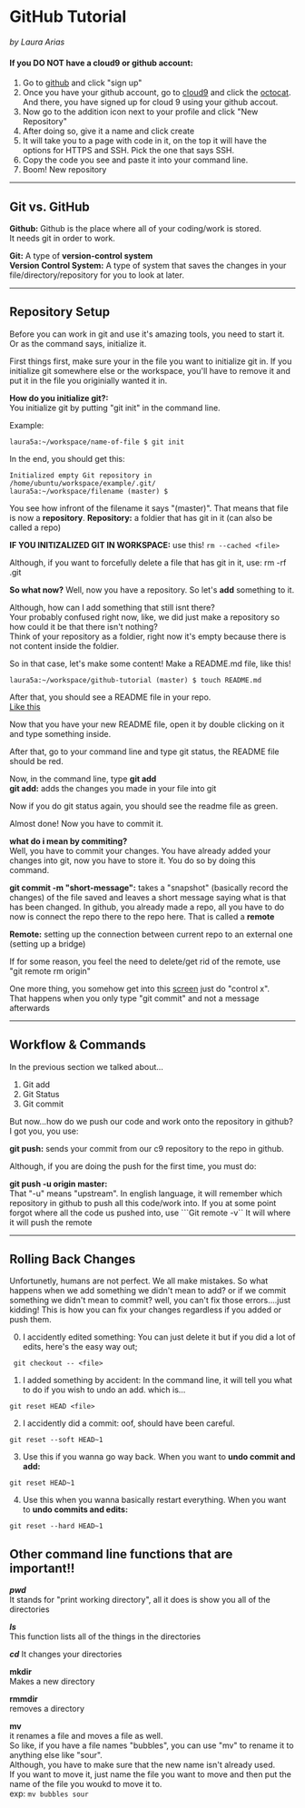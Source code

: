 # GitHub Tutorial

_by Laura Arias_


#### **If you DO NOT have a cloud9 or github account:**

1. Go to [github](https://github.com/) and click "sign up" 
2. Once you have your github account, go to [cloud9](https://c9.io/login) and click the [octocat](https://preview.c9users.io/laura5a/github-learning/github-tutorial/Screen%20Shot%202018-10-19%20at%209.31.05%20AM.png?_c9_id=livepreview0&_c9_host=https://ide.c9.io). And there, you have signed up for cloud 9 using your github accout.  
3. Now go to the addition icon next to your profile and click "New Repository"
4. After doing so, give it a name and click create 
5. It will take you to a page with code in it, on the top it will have the options for HTTPS and SSH. Pick the one that says SSH. 
6. Copy the code you see and paste it into your command line. 
7. Boom! New repository




---
## Git vs. GitHub

**Github:**
    Github is the place where all of your coding/work is stored.  
  It needs git in order to work. 
  
  **Git:**
        A type of **version-control system**  
         **Version Control System:** 
         A type of system that saves the changes in your file/directory/repository for you to look at later. 
        

---
## Repository Setup

Before you can work in git and use it's amazing tools, you need to start it. Or as the command says, initialize it. 

First things first, make sure your in the file you want to initialize git in. 
If you initialize git somewhere else or the workspace, you'll have to remove it and put it in the file you originially wanted it in. 

**How do you initialize git?:**  
    You initialize git by putting "git init" in the command line. 
    
Example: 
 ``` git 
laura5a:~/workspace/name-of-file $ git init 
```

In the end, you should get this: 

```
Initialized empty Git repository in /home/ubuntu/workspace/example/.git/
laura5a:~/workspace/filename (master) $ 
```

You see how infront of the filename it says "(master)". That means that file is now a **repository**. 
**Repository:** a foldier that has git in it (can also be called a repo)

**IF YOU INITIZALIZED GIT IN WORKSPACE:** use this! 
 ```rm --cached <file>``` 
 
  Although, if you want to forcefully delete a file that has git in it, use: rm -rf .git 

**So what now?** 
    Well, now you have a repository. So let's **add** something to it. 
    
Although, how can I add something that still isnt there?  
 Your probably confused right now, like, we did just make a repository so how could it be that there isn't nothing?  
  Think of your repository as a foldier, right now it's empty because there is not content inside the foldier. 

So in that case, let's make some content! 
    Make a README.md file, like this! 
    
    
   ``` laura5a:~/workspace/github-tutorial (master) $ touch README.md ```

After that, you should see a README file in your repo.  
    [Like this](https://preview.c9users.io/laura5a/github-learning/github-tutorial/Screen%20Shot%202018-10-22%20at%209.38.44%20AM.png?_c9_id=livepreview2&_c9_host=https://ide.c9.io)
    
Now that you have your new README file, open it by double clicking on it and type something inside. 
    
After that, go to your command line and type git status, the README file should be red. 

Now, in the command line, type **git add**  
 **git add:** adds the changes you made in your file into git 

Now if you do git status again, you should see the readme file as green. 

Almost done! 
    Now you have to commit it. 
    
**what do i mean by commiting?**  
 Well, you have to commit your changes. You have already added your changes into git, now you have to store it. 
You do so by doing this command. 
        
**git commit -m "short-message":** takes a "snapshot" (basically record the changes) of the file saved and leaves a short message saying what is that has been changed. 
 In github, you already made a repo, all you have to do now is connect the repo there to the repo here. 
 That is called a **remote**  
        
 **Remote:** setting up the connection between current repo to an external one (setting up a bridge)
 
 If for some reason, you feel the need to delete/get rid of the remote, use 
 "git remote rm origin"
 
 One more thing, you somehow get into this [screen](https://preview.c9users.io/laura5a/github-learning/github-tutorial/Screen%20Shot%202018-10-25%20at%204.11.13%20PM.png?_c9_id=livepreview0&_c9_host=https://ide.c9.io)
 just do "control x".  
   That happens when you only type "git commit" and not a message afterwards 
  

---
## Workflow & Commands

In the previous section we talked about...
1. Git add 
2. Git Status 
2. Git commit 

But now...how do we push our code and work onto the repository in github?  
 I got you, you use: 

**git push:** sends your commit from our c9 repository to the repo in github.  

 Although, if you are doing the push for the first time, you must do: 
 
 **git push -u origin master:**  
  That "-u" means "upstream". In english language, it will remember which repository in github to push all this code/work into.
   If you at some point forgot where all the code us pushed into, use 
   ```Git remote -v``
   It will where it will push the remote 
  

---
## Rolling Back Changes

Unfortunetly, humans are not perfect. We all make mistakes. 
 So what happens when we add something we didn't mean to add? 
  or if we commit something we didn't mean to commit? 
   well, you can't fix those errors....just kidding! 
    This is how you can fix your changes regardless if you added or push them. 
    
0. I accidently edited something: 
You can just delete it but if you did a lot of edits, here's the easy way out;

``` git checkout -- <file>```

1. I added something by accident: 
In the command line, it will tell you what to do if you wish to undo an add. 
which is... 

```git reset HEAD <file>```

2. I accidently did a commit: 
oof, should have been careful. 

```git reset --soft HEAD~1```

3. Use this if you wanna go way back. When you want to __undo commit and add:__

```git reset HEAD~1```

4. Use this when you wanna basically restart everything. When you want to __undo commits and edits:__

```git reset --hard HEAD~1```



## Other command line functions that are important!!

***pwd***  
 It stands for "print working directory", all it does is show you all of the directories

 ***ls***  
  This function lists all of the things in the directories
  
  ***cd*** 
  It changes your directories 
   
  **mkdir**  
  Makes a new directory 
  
  **rmmdir**   
  removes a directory 
 
 **mv**   
 it renames a file and moves a file as well.  
 So like, if you have a file names "bubbles", you can use "mv" to rename it to anything else like "sour".  
Although, you have to make sure that the new name isn't already used.  
If you want to move it, just name the file you want to move and then put the name of the file you woukd to move it to.  
exp: ```mv bubbles sour```



